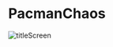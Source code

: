 # PacmanChaos


![titleScreen](https://user-images.githubusercontent.com/47897744/174465646-9673f742-fe7d-45cc-824a-8bfda9b1aa92.png)
